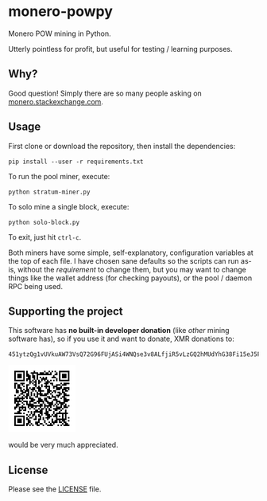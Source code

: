 # monero-powpy

Monero POW mining in Python.

Utterly pointless for profit, but useful for testing / learning purposes.

## Why?

Good question! Simply there are so many people asking on
[monero.stackexchange.com](https://monero.stackexchange.com/search?q=python+miner).

## Usage

First clone or download the repository, then install the dependencies:

```
pip install --user -r requirements.txt
```

To run the pool miner, execute:

```
python stratum-miner.py
```

To solo mine a single block, execute:

```
python solo-block.py
```

To exit, just hit `ctrl-c`.

Both miners have some simple, self-explanatory, configuration variables at the
top of each file. I have chosen sane defaults so the scripts can run as-is,
without the *requirement* to change them, but you may want to change things like
the wallet address (for checking payouts), or the pool / daemon RPC being used.

## Supporting the project

This software has **no built-in developer donation** (like *other* mining
software has), so if you use it and want to donate, XMR donations to:

```
451ytzQg1vUVkuAW73VsQ72G96FUjASi4WNQse3v8ALfjiR5vLzGQ2hMUdYhG38Fi15eJ5FJ1ZL4EV1SFVi228muGX4f3SV
```

![QR code](./qr-small.png)

would be very much appreciated.

## License

Please see the [LICENSE](./LICENSE) file.

[//]: # ( vim: set tw=80: )
